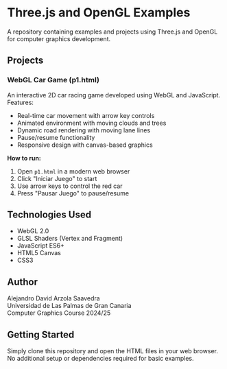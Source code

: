 # Three.js and OpenGL Examples

A repository containing examples and projects using Three.js and OpenGL for computer graphics development.

## Projects

### WebGL Car Game (p1.html)
An interactive 2D car racing game developed using WebGL and JavaScript. Features:
- Real-time car movement with arrow key controls
- Animated environment with moving clouds and trees
- Dynamic road rendering with moving lane lines
- Pause/resume functionality
- Responsive design with canvas-based graphics

**How to run:**
1. Open `p1.html` in a modern web browser
2. Click "Iniciar Juego" to start
3. Use arrow keys to control the red car
4. Press "Pausar Juego" to pause/resume

## Technologies Used
- WebGL 2.0
- GLSL Shaders (Vertex and Fragment)
- JavaScript ES6+
- HTML5 Canvas
- CSS3

## Author
Alejandro David Arzola Saavedra  
Universidad de Las Palmas de Gran Canaria  
Computer Graphics Course 2024/25

## Getting Started
Simply clone this repository and open the HTML files in your web browser. No additional setup or dependencies required for basic examples.